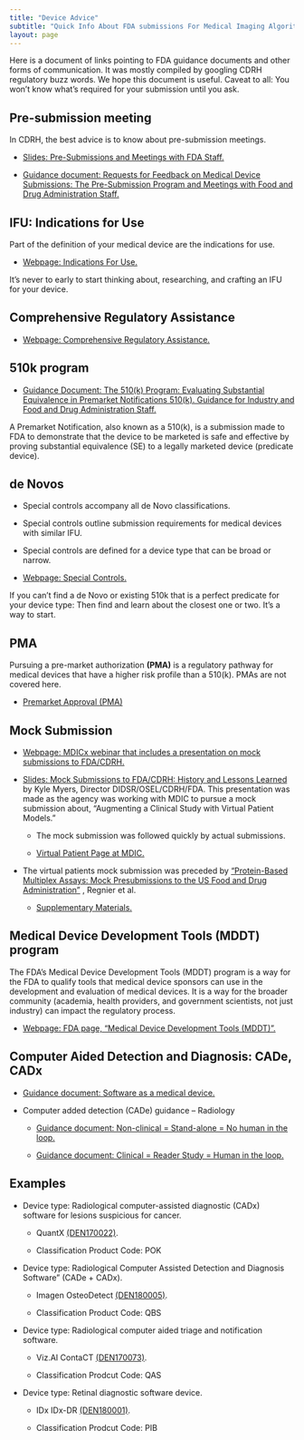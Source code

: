 ```yaml
---
title: "Device Advice"
subtitle: "Quick Info About FDA submissions For Medical Imaging Algorithms"
layout: page
---
```



Here is a document of links pointing to FDA guidance documents and other forms of communication. It was mostly compiled by googling CDRH regulatory buzz words. We hope this document is useful. Caveat to all: You won’t know what’s required for your submission until you ask.

## Pre-submission meeting

In CDRH, the best advice is to know about pre-submission meetings.

*  [Slides: Pre-Submissions and Meetings with FDA Staff.](https://www.fda.gov/media/93740/download)

*  [Guidance document: Requests for Feedback on Medical Device Submissions: The Pre-Submission Program and Meetings with Food and Drug Administration Staff.](https://www.fda.gov/regulatory-information/search-fda-guidance-documents/requests-feedback-and-meetings-medical-device-submissions-q-submission-program)


## IFU: Indications for Use

Part of the definition of your medical device are the indications for use.

*  [Webpage: Indications For Use.](https://www.fda.gov/regulatory-information/search-fda-guidance-documents/generalspecific-intended-use-guidance-industry)

It’s never to early to start thinking about, researching, and crafting an IFU for your device.

## Comprehensive Regulatory Assistance

*  [Webpage: Comprehensive Regulatory Assistance.](https://www.fda.gov/medical-devices/device-advice-comprehensive-regulatory-assistance)


## 510k program

* [Guidance Document: The 510(k) Program: Evaluating Substantial Equivalence in Premarket Notifications 510(k). Guidance for Industry and Food and Drug Administration Staff.](https://www.fda.gov/regulatory-information/search-fda-guidance-documents/510k-program-evaluating-substantial-equivalence-premarket-notifications-510k)

A Premarket Notification, also known as a 510(k), is a submission made to FDA to demonstrate that the device to be marketed is safe and effective by proving substantial equivalence (SE) to a legally marketed device (predicate device).

## de Novos

*  Special controls accompany all de Novo classifications.

*  Special controls outline submission requirements for medical devices with similar IFU.

*  Special controls are defined for a device type that can be broad or narrow.

*  [Webpage: Special Controls.](https://www.fda.gov/medical-devices/overview-device-regulation/regulatory-controls#special)

If you can’t find a de Novo or existing 510k that is a perfect predicate for your device type: Then find and learn about the closest one or two. It’s a way to start.

## PMA

Pursuing a pre-market authorization **(PMA)** is a regulatory pathway for medical devices that have a higher risk profile than a 510(k). PMAs are not covered here.

*  [Premarket Approval (PMA)](https://www.fda.gov/medical-devices/premarket-submissions-selecting-and-preparing-correct-submission/premarket-approval-pma)


## Mock Submission

*  [Webpage: MDICx webinar that includes a presentation on mock submissions to FDA/CDRH.](https://mdic.org/event/computational-modeling-simulation/)

*  [Slides: Mock Submissions to FDA/CDRH: History and Lessons Learned](./process-guides/pdfs-images/20190412-HTTMockSubmissions.pdf) by Kyle Myers, Director DIDSR/OSEL/CDRH/FDA. This presentation was made as the agency was working with MDIC to pursue a mock submission about, “Augmenting a Clinical Study with Virtual Patient Models.”

    *  The mock submission was followed quickly by actual submissions.

    *  [Virtual Patient Page at MDIC.](https://mdic.org/project/virtual-patient-vp-model/)

*  The virtual patients mock submission was preceded by [“Protein-Based Multiplex Assays: Mock Presubmissions to the US Food and Drug Administration”](https://academic.oup.com/clinchem/article/56/2/165/5622492?login=true) , Regnier et al.

    *  [Supplementary Materials.](https://academic.oup.com/clinchem/issue/56/2?login=true)


## Medical Device Development Tools (MDDT) program

The FDA’s Medical Device Development Tools (MDDT) program is a way for the FDA to qualify tools that medical device sponsors can use in the development and evaluation of medical devices. It is a way for the broader community (academia, health providers, and government scientists, not just industry) can impact the regulatory process.

*  [Webpage: FDA page, “Medical Device Development Tools (MDDT)”.](https://www.fda.gov/medical-devices/medical-device-development-tools-mddt)

## Computer Aided Detection and Diagnosis: CADe, CADx

*  [Guidance document: Software as a medical device.](https://www.fda.gov/regulatory-information/search-fda-guidance-documents/software-medical-device-samd-clinical-evaluation)

*  Computer added detection (CADe) guidance – Radiology

    *  [Guidance document: Non-clinical = Stand-alone = No human in the loop.](https://www.fda.gov/media/154994/download)

    *  [Guidance document: Clinical = Reader Study = Human in the loop.](https://www.fda.gov/media/77642/download)

## Examples

*  Device type: Radiological computer-assisted diagnostic (CADx) software for lesions suspicious for cancer.

    *  QuantX [(DEN170022)](https://www.accessdata.fda.gov/cdrh_docs/reviews/DEN170022.pdf).

    *  Classification Product Code: POK

*  Device type: Radiological Computer Assisted Detection and Diagnosis Software” (CADe + CADx).

    *  Imagen OsteoDetect [(DEN180005)](https://www.accessdata.fda.gov/cdrh_docs/pdf18/DEN180005.pdf).

    *  Classification Product Code: QBS

*  Device type: Radiological computer aided triage and notification software.

    *  Viz.AI ContaCT [(DEN170073)](https://www.accessdata.fda.gov/cdrh_docs/reviews/DEN170073.pdf).

    *  Classification Prodcut Code: QAS
    
*  Device type: Retinal diagnostic software device.

    *  IDx IDx-DR [(DEN180001)](https://www.accessdata.fda.gov/cdrh_docs/reviews/DEN180001.pdf).

    *  Classification Prodcut Code: PIB
